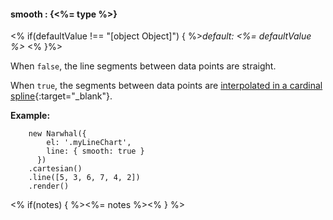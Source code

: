 #### **smooth** : {<%= type %>}

<% if(defaultValue !== "[object Object]") { %>*default: <%= defaultValue %>* <% }%>

When `false`, the line segments between data points are straight.

When `true`, the segments between data points are [interpolated in a cardinal spline](http://en.wikipedia.org/wiki/Cubic_Hermite_spline#Cardinal_spline){:target="_blank"}.

**Example:**

		new Narwhal({
		    el: '.myLineChart',
		    line: { smooth: true }
		  })
		.cartesian()
		.line([5, 3, 6, 7, 4, 2])
		.render()

<% if(notes) { %><%= notes %><% } %>

